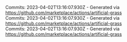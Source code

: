 Commits: 2023-04-02T13:16:07.930Z - Generated via https://github.com/marketplace/actions/artificial-grass
<br>
Commits: 2023-04-02T13:16:07.930Z - Generated via https://github.com/marketplace/actions/artificial-grass
<br>
Commits: 2023-04-02T13:16:07.930Z - Generated via https://github.com/marketplace/actions/artificial-grass
<br>
